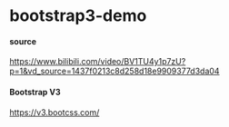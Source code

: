 # bootstrap3-demo
#### source 
https://www.bilibili.com/video/BV1TU4y1p7zU?p=1&vd_source=1437f0213c8d258d18e9909377d3da04

#### Bootstrap V3
https://v3.bootcss.com/

